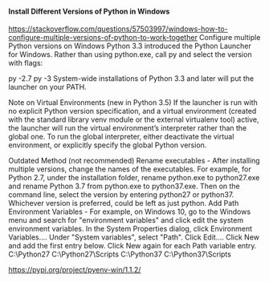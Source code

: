 #### Install Different Versions of Python in Windows
https://stackoverflow.com/questions/57503997/windows-how-to-configure-multiple-versions-of-python-to-work-together
Configure multiple Python versions on Windows
Python 3.3 introduced the Python Launcher for Windows. Rather than using python.exe, call py and select the version with flags:

py -2.7
py -3
System-wide installations of Python 3.3 and later will put the launcher on your PATH.

Note on Virtual Environments (new in Python 3.5)
If the launcher is run with no explicit Python version specification, and a virtual environment (created with the standard library venv module or the external virtualenv tool) active, the launcher will run the virtual environment’s interpreter rather than the global one. To run the global interpreter, either deactivate the virtual environment, or explicitly specify the global Python version.

Outdated Method (not recommended)
Rename executables - After installing multiple versions, change the names of the executables. For example, for Python 2.7, under the installation folder, rename python.exe to python27.exe and rename Python 3.7 from python.exe to python37.exe. Then on the command line, select the version by entering python27 or python37. Whichever version is preferred, could be left as just python.
Add Path Environment Variables - For example, on Windows 10, go to the Windows menu and search for "environment variables" and click edit the system environment variables. In the System Properties dialog, click Environment Variables.... Under "System variables", select "Path". Click Edit.... Click New and add the first entry below. Click New again for each Path variable entry.
C:\Python27
C:\Python27\Scripts
C:\Python37
C:\Python37\Scripts


https://pypi.org/project/pyenv-win/1.1.2/
